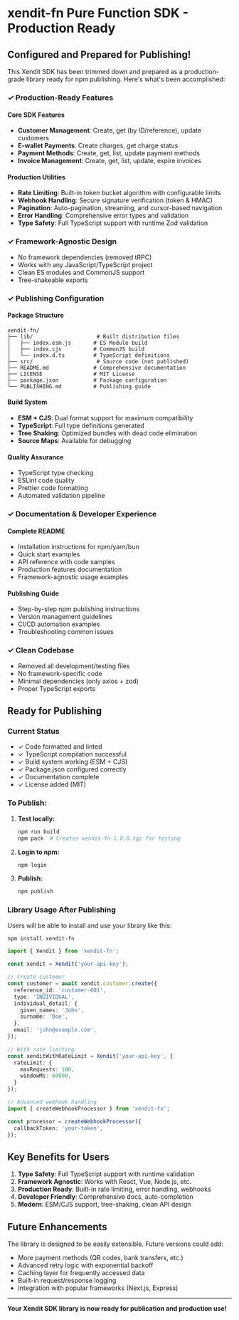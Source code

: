 # xendit-fn Pure Function SDK - Production Ready

## Configured and Prepared for Publishing!

This Xendit SDK has been trimmed down and prepared as a production-grade library ready for npm publishing. Here's what's been accomplished:

### ✓ **Production-Ready Features**

#### **Core SDK Features**
- **Customer Management**: Create, get (by ID/reference), update customers
- **E-wallet Payments**: Create charges, get charge status
- **Payment Methods**: Create, get, list, update payment methods
- **Invoice Management**: Create, get, list, update, expire invoices

#### **Production Utilities**
- **Rate Limiting**: Built-in token bucket algorithm with configurable limits
- **Webhook Handling**: Secure signature verification (token & HMAC)
- **Pagination**: Auto-pagination, streaming, and cursor-based navigation
- **Error Handling**: Comprehensive error types and validation
- **Type Safety**: Full TypeScript support with runtime Zod validation

### ✓ **Framework-Agnostic Design**
- No framework dependencies (removed tRPC)
- Works with any JavaScript/TypeScript project
- Clean ES modules and CommonJS support
- Tree-shakeable exports

### ✓ **Publishing Configuration**

#### **Package Structure**
```
xendit-fn/
├── lib/                    # Built distribution files
│   ├── index.esm.js       # ES Module build
│   ├── index.cjs          # CommonJS build
│   └── index.d.ts         # TypeScript definitions
├── src/                    # Source code (not published)
├── README.md              # Comprehensive documentation
├── LICENSE                # MIT License
├── package.json           # Package configuration
└── PUBLISHING.md          # Publishing guide
```

#### **Build System**
- **ESM + CJS**: Dual format support for maximum compatibility
- **TypeScript**: Full type definitions generated
- **Tree Shaking**: Optimized bundles with dead code elimination
- **Source Maps**: Available for debugging

#### **Quality Assurance**
- TypeScript type checking
- ESLint code quality
- Prettier code formatting
- Automated validation pipeline

### ✓ **Documentation & Developer Experience**

#### **Complete README**
- Installation instructions for npm/yarn/bun
- Quick start examples
- API reference with code samples
- Production features documentation
- Framework-agnostic usage examples

#### **Publishing Guide**
- Step-by-step npm publishing instructions
- Version management guidelines
- CI/CD automation examples
- Troubleshooting common issues

### ✓ **Clean Codebase**
- Removed all development/testing files
- No framework-specific code
- Minimal dependencies (only axios + zod)
- Proper TypeScript exports

##  **Ready for Publishing**

### **Current Status**
- ✓ Code formatted and linted
- ✓ TypeScript compilation successful
- ✓ Build system working (ESM + CJS)
- ✓ Package.json configured correctly
- ✓ Documentation complete
- ✓ License added (MIT)

### **To Publish:**

1. **Test locally:**
   ```bash
   npm run build
   npm pack  # Creates xendit-fn-1.0.0.tgz for testing
   ```

2. **Login to npm:**
   ```bash
   npm login
   ```

3. **Publish:**
   ```bash
   npm publish
   ```

### **Library Usage After Publishing**

Users will be able to install and use your library like this:

```bash
npm install xendit-fn
```

```typescript
import { Xendit } from 'xendit-fn';

const xendit = Xendit('your-api-key');

// Create customer
const customer = await xendit.customer.create({
  reference_id: 'customer-001',
  type: 'INDIVIDUAL',
  individual_detail: {
    given_names: 'John',
    surname: 'Doe',
  },
  email: 'john@example.com',
});

// With rate limiting
const xenditWithRateLimit = Xendit('your-api-key', {
  rateLimit: {
    maxRequests: 100,
    windowMs: 60000,
  }
});

// Advanced webhook handling
import { createWebhookProcessor } from 'xendit-fn';

const processor = createWebhookProcessor({
  callbackToken: 'your-token',
});
```

##  **Key Benefits for Users**

1. **Type Safety**: Full TypeScript support with runtime validation
2. **Framework Agnostic**: Works with React, Vue, Node.js, etc.
3. **Production Ready**: Built-in rate limiting, error handling, webhooks
4. **Developer Friendly**: Comprehensive docs, auto-completion
5. **Modern**: ESM/CJS support, tree-shaking, clean API design

##  **Future Enhancements**

The library is designed to be easily extensible. Future versions could add:
- More payment methods (QR codes, bank transfers, etc.)
- Advanced retry logic with exponential backoff
- Caching layer for frequently accessed data
- Built-in request/response logging
- Integration with popular frameworks (Next.js, Express)

---

**Your Xendit SDK library is now ready for publication and production use!**
